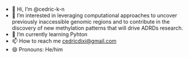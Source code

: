 - 👋 Hi, I’m @cedric-k-n
- 👀 I’m interested in leveraging computational approaches to uncover previously inaccessible genomic regions
  and to contribute in the discovery of new methylation patterns that will drive ADRDs research. 
- 🌱 I’m currently learning Pyhton
- 📫 How to reach me cedricdixi@gmail.com
- 😄 Pronouns: He/him

<!---
cedric-k-n/cedric-k-n is a ✨ special ✨ repository because its `README.md` (this file) appears on your GitHub profile.
You can click the Preview link to take a look at your changes.
--->
